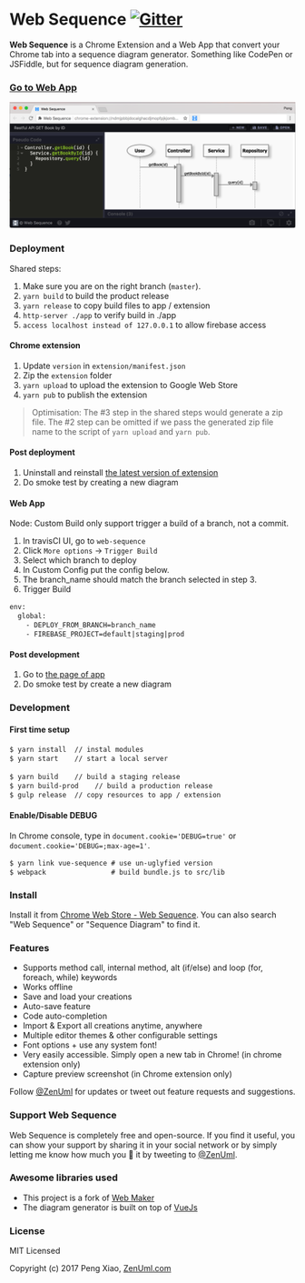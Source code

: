 Web Sequence  [![Gitter](https://badges.gitter.im/zenuml/Lobby.svg)](https://gitter.im/zenuml/Lobby?utm_source=badge&utm_medium=badge&utm_campaign=pr-badge)
======

**Web Sequence** is a Chrome Extension and a Web App that convert your Chrome tab into a sequence diagram generator. Something like CodePen or JSFiddle, but for sequence diagram generation.

### [Go to Web App](https://app.zenuml.com)

![Screenshot](/screenshots/ss1.png)

### Deployment

Shared steps:
1. Make sure you are on the right branch (`master`).
1. `yarn build` to build the product release
1. `yarn release` to copy build files to app / extension
1. `http-server ./app` to verify build in ./app
1. `access localhost instead of 127.0.0.1` to allow firebase access

#### Chrome extension
1. Update `version` in `extension/manifest.json`
1. Zip the `extension` folder
1. `yarn upload` to upload the extension to Google Web Store
1. `yarn pub` to publish the extension

> Optimisation: The #3 step in the shared steps would generate a zip file. The #2 step can be omitted if 
we pass the generated zip file name to the script of `yarn upload` and `yarn pub`.

#### Post deployment

1. Uninstall and reinstall [the latest version of extension](https://chrome.google.com/webstore/detail/web-sequence/kcpganeflmhffnlofpdmcjklmdpbbmef)
1. Do smoke test by creating a new diagram

#### Web App
Node: Custom Build only support trigger a build of a branch, not a commit. 

1. In travisCI UI, go to `web-sequence`
1. Click `More options` -> `Trigger Build`
1. Select which branch to deploy
1. In Custom Config put the config below. 
1. The branch_name should match the branch selected in step 3. 
1. Trigger Build

```
env:
  global:
    - DEPLOY_FROM_BRANCH=branch_name
    - FIREBASE_PROJECT=default|staging|prod
```

#### Post development

1. Go to [the page of app](https://app.zenuml.com)
2. Do smoke test by create a new diagram

### Development

#### First time setup

````
$ yarn install  // instal modules
$ yarn start    // start a local server

$ yarn build    // build a staging release
$ yarn build-prod    // build a production release
$ gulp release  // copy resources to app / extension
````

#### Enable/Disable DEBUG

In Chrome console, type in `document.cookie='DEBUG=true'` or `document.cookie='DEBUG=;max-age=1'`.

````
$ yarn link vue-sequence # use un-uglyfied version
$ webpack                # build bundle.js to src/lib
````

### Install
Install it from [Chrome Web Store - Web Sequence](https://chrome.google.com/webstore/detail/web-sequence/kcpganeflmhffnlofpdmcjklmdpbbmef). You can also search "Web Sequence" or "Sequence Diagram" to find it.

### Features

* Supports method call, internal method, alt (if/else) and loop (for, foreach, while) keywords
* Works offline
* Save and load your creations
* Auto-save feature
* Code auto-completion
* Import & Export all creations anytime, anywhere
* Multiple editor themes & other configurable settings
* Font options + use any system font!
* Very easily accessible. Simply open a new tab in Chrome! (in chrome extension only)
* Capture preview screenshot (in Chrome extension only)

Follow [@ZenUml](https://twitter.com/intent/follow?screen_name=ZenUml) for updates or tweet out feature requests and suggestions.

### Support Web Sequence

Web Sequence is completely free and open-source. If you find it useful, you can show your support by sharing it in your social network or by simply letting me know how much you 💖 it by tweeting to [@ZenUml](https://twitter.com/ZenUml).

### Awesome libraries used

* This project is a fork of [Web Maker](https://github.com/chinchang/web-maker)
* The diagram generator is built on top of [VueJs](https://vuejs.org/)

### License

MIT Licensed

Copyright (c) 2017 Peng Xiao, [ZenUml.com](http://ZenUml.com)

